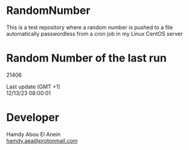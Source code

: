 # RandomNumber    
This is a test repository where a random number is pushed to a file automatically passwordless from a cron job in my Linux CentOS server    
# Random Number of the last run   
21406
      
Last update (GMT +1)    
12/13/23 08:00:01
# Developer    
Hamdy Abou El Anein   
hamdy.aea@protonmail.com

